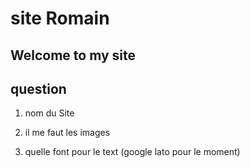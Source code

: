 # site Romain

## Welcome to my site

## question

1) nom du Site

2) il me faut les images

3) quelle font pour le text (google lato pour le moment)
